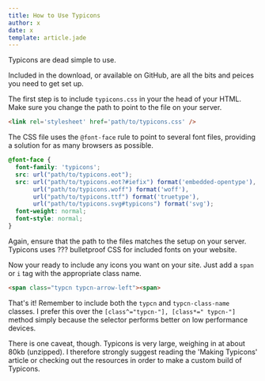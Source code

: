 ```yaml
---
title: How to Use Typicons
author: x 
date: x
template: article.jade
---
```


Typicons are dead simple to use.

Included in the download, or available on GitHub, are all the bits and peices you need to get set up.

The first step is to include `typicons.css` in your the head of your HTML. Make sure you change the path to point to the file on your server.

```html
<link rel='stylesheet' href='path/to/typicons.css' />
```

The CSS file uses the `@font-face` rule to point to several font files, providing a solution for as many browsers as possible.

```css
@font-face {
  font-family: 'typicons';
  src: url("path/to/typicons.eot");
  src: url("path/to/typicons.eot?#iefix") format('embedded-opentype'),
       url("path/to/typicons.woff") format('woff'),
       url("path/to/typicons.ttf") format('truetype'),
       url("path/to/typicons.svg#typicons") format('svg');
  font-weight: normal;
  font-style: normal;
}
```

Again, ensure that the path to the files matches the setup on your server.
Typicons uses ??? bulletproof CSS for included fonts on your website.

Now your ready to include any icons you want on your site.
Just add a `span` or `i` tag with the appropriate class name.

```html
<span class="typcn typcn-arrow-left"><span>
```

That's it! Remember to include both the `typcn` and `typcn-class-name` classes.
I prefer this over the `[class^="typcn-"], [class*=" typcn-"]` method simply because the selector performs better on low performance devices.

There is one caveat, though. Typicons is very large, weighing in at about 80kb (unzipped). I therefore strongly suggest reading the 'Making Typicons' article or checking out the resources in order to make a custom build of Typicons.